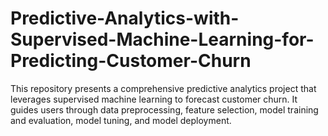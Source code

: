 # Predictive-Analytics-with-Supervised-Machine-Learning-for-Predicting-Customer-Churn
This repository presents a comprehensive predictive analytics project that leverages supervised machine learning to forecast customer churn. It guides users through data preprocessing, feature selection, model training and evaluation, model tuning, and model deployment. 

